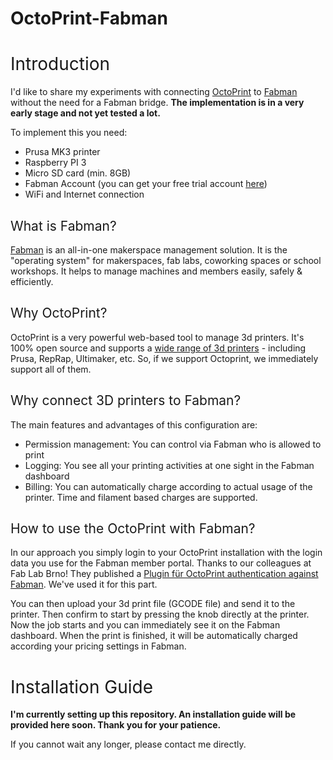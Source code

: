 # OctoPrint-Fabman
<!-- #######  YAY, I AM THE SOURCE EDITOR! #########-->
<h1><span style="font-weight: 400;">Introduction</span></h1>
<p><span style="font-weight: 400;">I'd like to share my experiments with connecting </span><a href="https://octoprint.org/"><span style="font-weight: 400;">OctoPrint</span></a><span style="font-weight: 400;"> to </span><a href="https://fabman.io"><span style="font-weight: 400;">Fabman</span></a><span style="font-weight: 400;"> without the need for a Fabman bridge. </span><strong>The implementation is in a very early stage and not yet tested a lot.</strong></p>
<p><span style="font-weight: 400;">To implement this you need:</span></p>
<ul>
<li style="font-weight: 400;"><span style="font-weight: 400;">Prusa MK3 printer</span></li>
<li style="font-weight: 400;"><span style="font-weight: 400;">Raspberry PI 3</span></li>
<li style="font-weight: 400;"><span style="font-weight: 400;">Micro SD card (min. 8GB)</span></li>
<li style="font-weight: 400;"><span style="font-weight: 400;">Fabman Account (you can get your free trial account </span><a href="https://fabman.io"><span style="font-weight: 400;">here</span></a><span style="font-weight: 400;">)</span></li>
<li style="font-weight: 400;"><span style="font-weight: 400;">WiFi and Internet connection</span></li>
</ul>
<h2><span style="font-weight: 400;">What is Fabman?</span></h2>
<p><span style="font-weight: 400;"></span><a href="https://fabman.io"><span style="font-weight: 400;">Fabman</span></a><span style="font-weight: 400;"> is an all-in-one makerspace management solution. It is the "operating system" for makerspaces, fab labs, coworking spaces or school workshops. It helps to manage machines and members easily, safely & efficiently.</span></p>
<h2><span style="font-weight: 400;">Why OctoPrint?</span></h2>
<p><span style="font-weight: 400;">OctoPrint is a very powerful web-based tool to manage 3d printers. It's 100% open source and supports a </span><a href="https://github.com/foosel/OctoPrint/wiki/Supported-Printers"><span style="font-weight: 400;">wide range of 3d printers</span></a><span style="font-weight: 400;"> - including Prusa, RepRap, Ultimaker, etc. So, if we support Octoprint, we immediately support all of them.</span></p>
<h2><span style="font-weight: 400;">Why connect 3D printers to Fabman?</span></h2>
<p><span style="font-weight: 400;">The main features and advantages of this configuration are:</span></p>
<ul>
<li style="font-weight: 400;"><span style="font-weight: 400;">Permission management: You can control via Fabman who is allowed to print</span></li>
<li style="font-weight: 400;"><span style="font-weight: 400;">Logging: You see all your printing activities at one sight in the Fabman dashboard</span></li>
<li style="font-weight: 400;"><span style="font-weight: 400;">Billing: You can automatically charge according to actual usage of the printer. Time and filament based charges are supported.</span></li>
</ul>
<h2><span style="font-weight: 400;">How to use the OctoPrint with Fabman?</span></h2>
<p><span style="font-weight: 400;">In our approach you simply login to your OctoPrint installation with the login data you use for the Fabman member portal. Thanks to our colleagues at Fab Lab Brno! They published a </span><a href="https://github.com/rplnt/octoprint-fabman-auth"><span style="font-weight: 400;">Plugin f&uuml;r OctoPrint authentication against Fabman</span></a><span style="font-weight: 400;">. We've used it for this part.</span></p>
<p><span style="font-weight: 400;">You can then upload your 3d print file (GCODE file) and send it to the printer. Then confirm to start by pressing the knob directly at the printer. Now the job starts and you can immediately see it on the Fabman dashboard. When the print is finished, it will be automatically charged according your pricing settings in Fabman.</span></p>
<h1><span style="font-weight: 400;">Installation Guide</span></h1>
<p><strong>I'm currently setting up this repository. An installation guide will be provided here soon. Thank you for your patience.&nbsp;</strong></p>
<p><span style="font-weight: 400;">If you cannot wait any longer, please contact me directly.</span></p>

